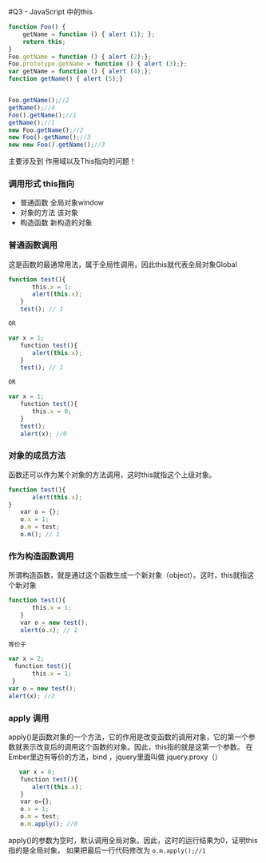 #Q3 - JavaScript 中的this
```javascript 
function Foo() {
    getName = function () { alert (1); };
    return this;
}
Foo.getName = function () { alert (2);};
Foo.prototype.getName = function () { alert (3);};
var getName = function () { alert (4);};
function getName() { alert (5);}


Foo.getName();//2
getName();//4
Foo().getName();//1
getName();//1
new Foo.getName();//2
new Foo().getName();//3
new new Foo().getName();//3
```

主要涉及到 作用域以及This指向的问题！

### 调用形式         this指向
  - 普通函数         全局对象window
  - 对象的方法    该对象
  - 构造函数         新构造的对象

### 普通函数调用
这是函数的最通常用法，属于全局性调用，因此this就代表全局对象Global
```javascript
function test(){
　　　　this.x = 1;
　　　　alert(this.x);
　　}
　　test(); // 1

OR

var x = 1;
　　function test(){
　　　　alert(this.x);
　　}
　　test(); // 1

OR

var x = 1;
　　function test(){
　　　　this.x = 0;
　　}
　　test();
　　alert(x); //0
```

### 对象的成员方法
函数还可以作为某个对象的方法调用，这时this就指这个上级对象。

```javascript
function test(){
　　　　alert(this.x);
}
　　var o = {};
　　o.x = 1;
　　o.m = test;
　　o.m(); // 1
```

### 作为构造函数调用
所谓构造函数，就是通过这个函数生成一个新对象（object）。这时，this就指这个新对象


```javascript
function test(){
　　　　this.x = 1;
　　}
　　var o = new test();
　　alert(o.x); // 1

等价于

var x = 2;
　function test(){
　　　　this.x = 1;
 }
var o = new test();
alert(x); //2
```

### apply 调用
apply()是函数对象的一个方法，它的作用是改变函数的调用对象，它的第一个参数就表示改变后的调用这个函数的对象。因此，this指的就是这第一个参数。
在Ember里边有等价的方法，bind ，jquery里面叫做 jquery.proxy（）

```javascript
   var x = 0;
　　function test(){
　　　　alert(this.x);
　　}
　　var o={};
　　o.x = 1;
　　o.m = test;
　　o.m.apply(); //0
```
apply()的参数为空时，默认调用全局对象。因此，这时的运行结果为0，证明this指的是全局对象。
如果把最后一行代码修改为
`o.m.apply();//1`



